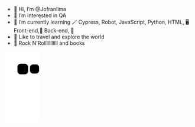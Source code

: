 - 👋 Hi, I’m @Jofranlima
- 👀 I’m interested in QA
- 🌱 I’m currently learning 🪄 Cypress, Robot, JavaScript, Python, HTML, 🖥️ Front-end,🔧 Back-end, 🧰 
- 🌅 Like to travel and explore the world
- 🎸 Rock N'Rolllllllllll and books



![Snake animation](https://github.com/Jofranlima/Jofranlima/blob/output/github-contribution-grid-snake.svg)
